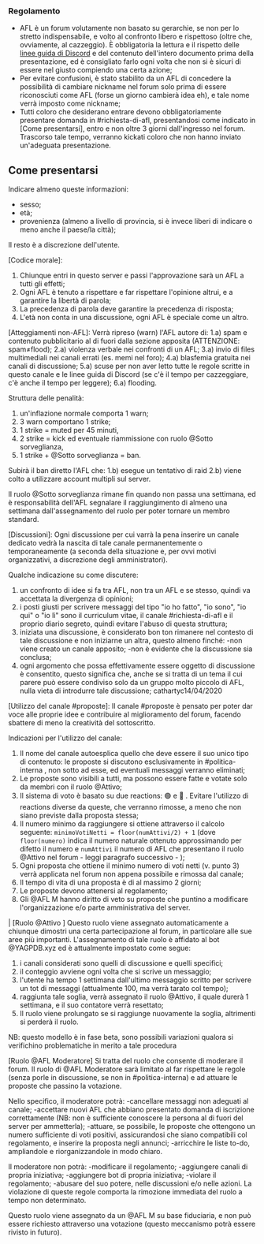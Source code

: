 ### Regolamento

- AFL è un forum volutamente non basato su gerarchie, se non per lo stretto indispensabile, e volto al confronto libero e rispettoso (oltre che, ovviamente, al cazzeggio). È obbligatoria la lettura e il rispetto delle [linee guida di Discord](https://discordapp.com/guidelines) e del contenuto dell'intero documento prima della presentazione, ed è consigliato farlo ogni volta che non si è sicuri di essere nel giusto compiendo una certa azione;
- Per evitare confusioni, è stato stabilito da un AFL di concedere la possibilità di cambiare nickname nel forum solo prima di essere riconosciuti come AFL (forse un giorno cambierà idea eh), e tale nome verrà imposto come nickname;
- Tutti coloro che desiderano entrare devono obbligatoriamente presentare domanda in #richiesta-di-afl, presentandosi come indicato in [Come presentarsi], entro e non oltre 3 giorni dall'ingresso nel forum. Trascorso tale tempo, verranno kickati coloro che non hanno inviato un'adeguata presentazione.

## Come presentarsi
Indicare almeno queste informazioni:

- sesso;
- età;
- provenienza (almeno a livello di provincia, si è invece liberi di indicare o meno anche il paese/la città);

Il resto è a discrezione dell'utente.

[Codice morale]:
1) Chiunque entri in questo server e passi l'approvazione sarà un AFL a tutti gli effetti;
2) Ogni AFL è tenuto a rispettare e far rispettare l'opinione altrui, e a garantire la libertà di parola;
3) La precedenza di parola deve garantire la precedenza di risposta;
4) L'età non conta in una discussione, ogni AFL è speciale come un altro.

[Atteggiamenti non-AFL]:
Verrà ripreso (warn) l'AFL autore di:
1.a) spam e contenuto pubblicitario al di fuori dalla sezione apposita (ATTENZIONE: spam≠flood);
2.a) violenza verbale nei confronti di un AFL;
3.a) invio di files multimediali nei canali errati (es. memi nel foro);
4.a) blasfemia gratuita nei canali di discussione;
5.a) scuse per non aver letto tutte le regole scritte in questo canale e le linee guida di Discord (se c'è il tempo per cazzeggiare, c'è anche il tempo per leggere);
6.a) flooding.

Struttura delle penalità:
1) un'inflazione normale comporta 1 warn;
2) 3 warn comportano 1 strike;
3) 1 strike = muted per 45 minuti,
4) 2 strike = kick ed eventuale riammissione con ruolo @Sotto sorveglianza,
5) 1 strike + @Sotto sorveglianza = ban.

Subirà il ban diretto l'AFL che:
1.b) esegue un tentativo di raid
2.b) viene colto a utilizzare account multipli sul server.

Il ruolo @Sotto sorveglianza rimane fin quando non passa una settimana, ed è responsabilità dell'AFL segnalare il raggiungimento di almeno una settimana dall'assegnamento del ruolo per poter tornare un membro standard.

[Discussioni]:
Ogni discussione per cui varrà la pena inserire un canale dedicato vedrà la nascita di tale canale permanentemente o temporaneamente (a seconda della situazione e, per ovvi motivi organizzativi, a discrezione degli amministratori).

Qualche indicazione su come discutere:
1) un confronto di idee si fa tra AFL, non tra un AFL e se stesso, quindi va accettata la divergenza di opinioni;
2) i posti giusti per scrivere messaggi del tipo "io ho fatto", "io sono", "io qui" o "io lì" sono il curriculum vitae, il canale #richiesta-di-afl e il proprio diario segreto, quindi evitare l'abuso di questa struttura;
3) iniziata una discussione, è considerato bon ton rimanere nel contesto di tale discussione e non iniziarne un altra, questo almeno finché:
-non viene creato un canale apposito;
-non è evidente che la discussione sia conclusa;
4) ogni argomento che possa effettivamente essere oggetto di discussione è consentito, questo significa che, anche se si tratta di un tema il cui parere può essere condiviso solo da un gruppo molto piccolo di AFL, nulla vieta di introdurre tale discussione;
cathartyc14/04/2020

[Utilizzo del canale #proposte]:
Il canale #proposte è pensato per poter dar voce alle proprie idee e contribuire al miglioramento del forum, facendo sbattere di meno la creatività del sottoscritto.

Indicazioni per l'utilizzo del canale:

1) Il nome del canale autoesplica quello che deve essere il suo unico tipo di contenuto: le proposte si discutono esclusivamente in #politica-interna , non sotto ad esse, ed eventuali messaggi verranno eliminati;
2) Le proposte sono visibili a tutti, ma possono essere fatte e votate solo da membri con il ruolo @Attivo;
3) Il sistema di voto è basato su due reactions: :green_circle:  e  :red_circle: .  Evitare l'utilizzo di reactions diverse da queste, che verranno rimosse, a meno che non siano previste dalla proposta stessa;
4) Il numero minimo da raggiungere si ottiene attraverso il calcolo seguente:
`minimoVotiNetti = floor(numAttivi/2) + 1`
(dove  `floor(numero)` indica il numero naturale ottenuto approssimando per difetto il numero e `numAttivi` il numero di AFL che presentano il ruolo @Attivo  nel forum - leggi paragrafo successivo - );
5) Ogni proposta che ottiene il minimo numero di voti netti (v. punto 3) verrà applicata nel forum non appena possibile e rimossa dal canale;
6) Il tempo di vita di una proposta è di al massimo 2 giorni;
7) Le proposte devono attenersi al regolamento;
8) Gli @AFL M hanno diritto di veto su proposte che puntino a modificare l'organizzazione e/o parte amministrativa del server.

|
[Ruolo @Attivo ]
Questo ruolo viene assegnato automaticamente a chiunque dimostri una certa partecipazione al forum, in particolare alle sue aree più importanti.
L'assegnamento di tale ruolo è affidato al bot @YAGPDB.xyz ed è attualmente impostato come segue:
1) i canali considerati sono quelli di discussione e quelli specifici;
2) il conteggio avviene ogni volta che si scrive un messaggio;
3) l'utente ha tempo 1 settimana dall'ultimo messaggio scritto per scrivere un tot di messaggi (attualmente 100, ma verrà tarato col tempo);
4) raggiunta tale soglia, verrà assegnato il ruolo @Attivo, il quale durerà 1 settimana, e il suo contatore verrà resettato;
5) Il ruolo viene prolungato se si raggiunge nuovamente la soglia, altrimenti si perderà il ruolo.

NB: questo modello è in fase beta, sono possibili variazioni qualora si verifichino problematiche in merito a tale procedura

[Ruolo @AFL Moderatore]
Si tratta del ruolo che consente di moderare il forum.
Il ruolo di @AFL Moderatore  sarà limitato al far rispettare le regole (senza porle in discussione, se non in #politica-interna) e ad attuare le proposte che passino la votazione.

Nello specifico, il moderatore potrà:
-cancellare messaggi non adeguati al canale;
-accettare nuovi AFL che abbiano presentato domanda di iscrizione correttamente (NB: non è sufficiente conoscere la persona al di fuori del server per ammetterla);
-attuare, se possibile, le proposte che ottengono un numero sufficiente di voti positivi, assicurandosi che siano compatibili col regolamento, e inserire la proposta negli annunci;
-arricchire le liste to-do, ampliandole e riorganizzandole in modo chiaro.

Il moderatore non potrà:
-modificare il regolamento;
-aggiungere canali di propria iniziativa;
-aggiungere bot di propria iniziativa;
-violare il regolamento;
-abusare del suo potere, nelle discussioni e/o nelle azioni.
La violazione di queste regole comporta la rimozione immediata del ruolo a tempo non determinato.

Questo ruolo viene assegnato da un @AFL M su base fiduciaria, e non può essere richiesto attraverso una votazione (questo meccanismo potrà essere rivisto in futuro).
